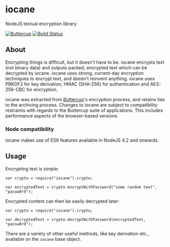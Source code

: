 # iocane
NodeJS textual encryption library

[![Buttercup](https://buttercup.pw/buttercup.svg)](https://buttercup.pw) [![Build Status](https://travis-ci.org/perry-mitchell/iocane.svg?branch=master)](https://travis-ci.org/perry-mitchell/iocane)

## About
Encrypting things is difficult, but it doesn't have to be. iocane encrypts text (not binary data) and outputs packed, encrypted text which can be decrypted by iocane. iocane uses strong, current-day encryption techniques to encrypt text, and doesn't reinvent anything. iocane uses PBKDF2 for key derivation, HMAC (SHA-256) for authentication and AES-256-CBC for encryption.

iocane was extracted from [Buttercup](https://github.com/buttercup-pw/buttercup-core)'s encryption process, and retains ties to the archiving process. Changes to iocane are subject to compatibility restraints with regards to the Buttercup suite of applications. This includes performance aspects of the browser-based versions.

### Node compatibility
iocane makes use of ES6 features available in NodeJS 4.2 and onwards.

## Usage
Encrypting text is simple:

```
var crypto = require("iocane").crypto;

var encryptedText = crypto.encryptWithPassword("some random text", "passw0rd");
```

Encrypted content can then be easily decrypted later:

```
var crypto = require("iocane").crypto;

var decryptedText = crypto.decryptWithPassword(encryptedText, "passw0rd");
```

There are a variety of other useful methods, like key derivation etc., available on the `iocane` base object.
